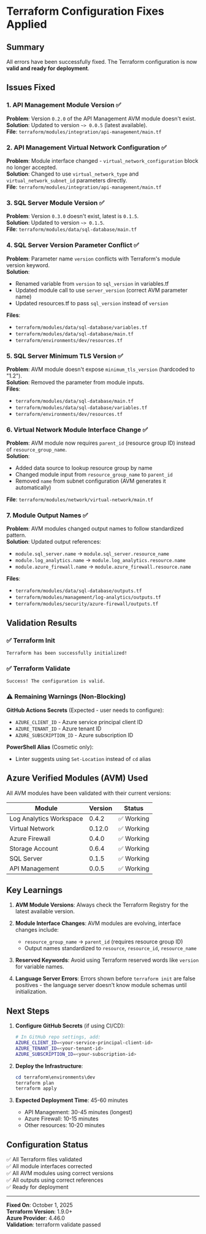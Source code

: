 # Terraform Configuration Fixes Applied

## Summary

All errors have been successfully fixed. The Terraform configuration is now **valid and ready for deployment**.

## Issues Fixed

### 1. API Management Module Version ✅
**Problem**: Version `0.2.0` of the API Management AVM module doesn't exist.  
**Solution**: Updated to version `~> 0.0.5` (latest available).  
**File**: `terraform/modules/integration/api-management/main.tf`

### 2. API Management Virtual Network Configuration ✅
**Problem**: Module interface changed - `virtual_network_configuration` block no longer accepted.  
**Solution**: Changed to use `virtual_network_type` and `virtual_network_subnet_id` parameters directly.  
**File**: `terraform/modules/integration/api-management/main.tf`

### 3. SQL Server Module Version ✅
**Problem**: Version `0.3.0` doesn't exist, latest is `0.1.5`.  
**Solution**: Updated to version `~> 0.1.5`.  
**File**: `terraform/modules/data/sql-database/main.tf`

### 4. SQL Server Version Parameter Conflict ✅
**Problem**: Parameter name `version` conflicts with Terraform's module version keyword.  
**Solution**: 
- Renamed variable from `version` to `sql_version` in variables.tf
- Updated module call to use `server_version` (correct AVM parameter name)
- Updated resources.tf to pass `sql_version` instead of `version`

**Files**:
- `terraform/modules/data/sql-database/variables.tf`
- `terraform/modules/data/sql-database/main.tf`
- `terraform/environments/dev/resources.tf`

### 5. SQL Server Minimum TLS Version ✅
**Problem**: AVM module doesn't expose `minimum_tls_version` (hardcoded to "1.2").  
**Solution**: Removed the parameter from module inputs.  
**Files**:
- `terraform/modules/data/sql-database/main.tf`
- `terraform/modules/data/sql-database/variables.tf`
- `terraform/environments/dev/resources.tf`

### 6. Virtual Network Module Interface Change ✅
**Problem**: AVM module now requires `parent_id` (resource group ID) instead of `resource_group_name`.  
**Solution**: 
- Added data source to lookup resource group by name
- Changed module input from `resource_group_name` to `parent_id`
- Removed `name` from subnet configuration (AVM generates it automatically)

**File**: `terraform/modules/network/virtual-network/main.tf`

### 7. Module Output Names ✅
**Problem**: AVM modules changed output names to follow standardized pattern.  
**Solution**: Updated output references:
- `module.sql_server.name` → `module.sql_server.resource_name`
- `module.log_analytics.name` → `module.log_analytics.resource.name`
- `module.azure_firewall.name` → `module.azure_firewall.resource.name`

**Files**:
- `terraform/modules/data/sql-database/outputs.tf`
- `terraform/modules/management/log-analytics/outputs.tf`
- `terraform/modules/security/azure-firewall/outputs.tf`

## Validation Results

### ✅ Terraform Init
```
Terraform has been successfully initialized!
```

### ✅ Terraform Validate
```
Success! The configuration is valid.
```

### ⚠️ Remaining Warnings (Non-Blocking)

**GitHub Actions Secrets** (Expected - user needs to configure):
- `AZURE_CLIENT_ID` - Azure service principal client ID
- `AZURE_TENANT_ID` - Azure tenant ID
- `AZURE_SUBSCRIPTION_ID` - Azure subscription ID

**PowerShell Alias** (Cosmetic only):
- Linter suggests using `Set-Location` instead of `cd` alias

## Azure Verified Modules (AVM) Used

All AVM modules have been validated with their current versions:

| Module | Version | Status |
|--------|---------|--------|
| Log Analytics Workspace | 0.4.2 | ✅ Working |
| Virtual Network | 0.12.0 | ✅ Working |
| Azure Firewall | 0.4.0 | ✅ Working |
| Storage Account | 0.6.4 | ✅ Working |
| SQL Server | 0.1.5 | ✅ Working |
| API Management | 0.0.5 | ✅ Working |

## Key Learnings

1. **AVM Module Versions**: Always check the Terraform Registry for the latest available version.

2. **Module Interface Changes**: AVM modules are evolving, interface changes include:
   - `resource_group_name` → `parent_id` (requires resource group ID)
   - Output names standardized to `resource`, `resource_id`, `resource_name`

3. **Reserved Keywords**: Avoid using Terraform reserved words like `version` for variable names.

4. **Language Server Errors**: Errors shown before `terraform init` are false positives - the language server doesn't know module schemas until initialization.

## Next Steps

1. **Configure GitHub Secrets** (if using CI/CD):
   ```bash
   # In GitHub repo settings, add:
   AZURE_CLIENT_ID=<your-service-principal-client-id>
   AZURE_TENANT_ID=<your-tenant-id>
   AZURE_SUBSCRIPTION_ID=<your-subscription-id>
   ```

2. **Deploy the Infrastructure**:
   ```powershell
   cd terraform\environments\dev
   terraform plan
   terraform apply
   ```

3. **Expected Deployment Time**: 45-60 minutes
   - API Management: 30-45 minutes (longest)
   - Azure Firewall: 10-15 minutes
   - Other resources: 10-20 minutes

## Configuration Status

✅ All Terraform files validated  
✅ All module interfaces corrected  
✅ All AVM modules using correct versions  
✅ All outputs using correct references  
✅ Ready for deployment  

---

**Fixed On**: October 1, 2025  
**Terraform Version**: 1.9.0+  
**Azure Provider**: 4.46.0  
**Validation**: terraform validate passed  
